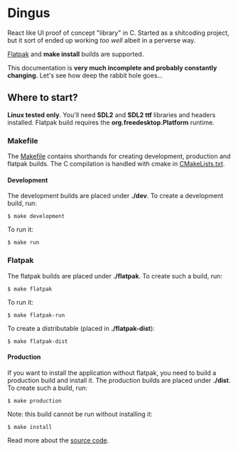 # Dingus

React like UI proof of concept "library" in C. Started as a shitcoding project, but it sort of ended up working _too well_ albeit in a perverse way.

[Flatpak](https://flatpak.org/) and **make install** builds are supported.

This documentation is **very much incomplete and probably constantly changing.** Let's see how deep the rabbit hole goes...

## Where to start?

**Linux tested only**. You'll need **SDL2** and **SDL2 ttf** libraries and headers installed. Flatpak build requires the **org.freedesktop.Platform** runtime.

### Makefile

The [Makefile](./Makefile) contains shorthands for creating development, production and flatpak builds. The C compilation is handled with cmake in [CMakeLists.txt](CMakeLists.txt).

#### Development

The development builds are placed under **./dev**. To create a development build, run:

```
$ make development
```

To run it:

```
$ make run
```

### Flatpak

The flatpak builds are placed under **./flatpak**. To create such a build, run:

```
$ make flatpak
```

To run it:

```
$ make flatpak-run
```

To create a distributable (placed in **./flatpak-dist**):

```
$ make flatpak-dist
```

#### Production

If you want to install the application without flatpak, you need to build a production build and install it. The production builds are placed under **./dist**. To create such a build, run:

```
$ make production
```

Note: this build cannot be run without installing it:

```
$ make install
```

Read more about the [source code](./docs/code.md).
